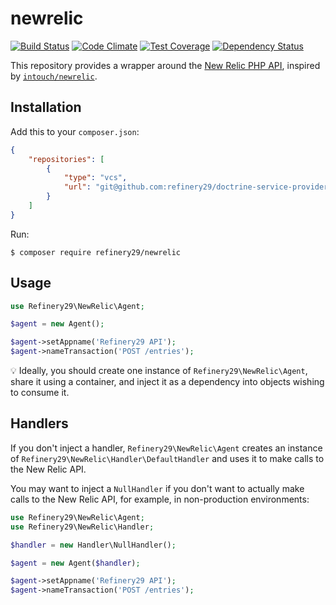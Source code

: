 # newrelic

[![Build Status](https://magnum.travis-ci.com/refinery29/newrelic.svg?token=WxyzZysW5QK9hWX3J4Yg&branch=master)](https://magnum.travis-ci.com/refinery29/newrelic)
[![Code Climate](https://codeclimate.com/repos/56138bd8e30ba004d2001775/badges/ddbe21a804cf7cd8748a/gpa.svg)](https://codeclimate.com/repos/56138bd8e30ba004d2001775/feed)
[![Test Coverage](https://codeclimate.com/repos/56138bd8e30ba004d2001775/badges/ddbe21a804cf7cd8748a/coverage.svg)](https://codeclimate.com/repos/56138bd8e30ba004d2001775/coverage)
[![Dependency Status](https://www.versioneye.com/user/projects/561390b2a1933400150003a2/badge.svg?style=flat)](https://www.versioneye.com/user/projects/561390b2a1933400150003a2)

This repository provides a wrapper around the [New Relic PHP API](https://docs.newrelic.com/docs/agents/php-agent/configuration/php-agent-api), 
inspired by [`intouch/newrelic`](https://github.com/In-Touch/newrelic).
 
## Installation

Add this to your `composer.json`:

```json
{
    "repositories": [
        {
            "type": "vcs",
            "url": "git@github.com:refinery29/doctrine-service-provider"
        }
    ]
}
```

Run:

```
$ composer require refinery29/newrelic
```

## Usage


```php
use Refinery29\NewRelic\Agent;

$agent = new Agent();

$agent->setAppname('Refinery29 API');
$agent->nameTransaction('POST /entries');
```

:bulb: Ideally, you should create one instance of `Refinery29\NewRelic\Agent`, share it using a container, 
and inject it as a dependency into objects wishing to consume it.

## Handlers

If you don't inject a handler, `Refinery29\NewRelic\Agent` creates an instance of `Refinery29\NewRelic\Handler\DefaultHandler`
and uses it to make calls to the New Relic API.

You may want to inject a `NullHandler` if you don't want to actually make calls to the New Relic API, for example, 
in non-production environments:

```php
use Refinery29\NewRelic\Agent;
use Refinery29\NewRelic\Handler;

$handler = new Handler\NullHandler();

$agent = new Agent($handler);

$agent->setAppname('Refinery29 API');
$agent->nameTransaction('POST /entries');
```
